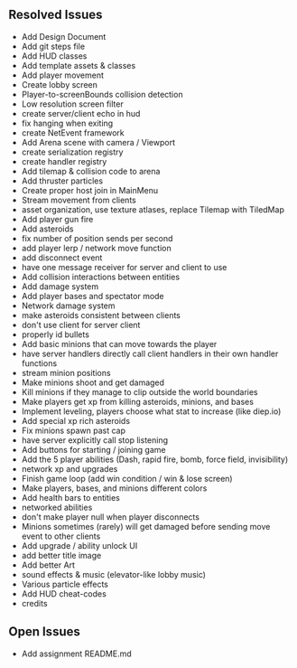 ## Resolved Issues ##
- Add Design Document
- Add git steps file
- Add HUD classes
- Add template assets & classes
- Add player movement
- Create lobby screen
- Player-to-screenBounds collision detection
- Low resolution screen filter
- create server/client echo in hud
- fix hanging when exiting
- create NetEvent framework
- Add Arena scene with camera / Viewport
- create serialization registry
- create handler registry
- Add tilemap & collision code to arena
- Add thruster particles
- Create proper host join in MainMenu
- Stream movement from clients
- asset organization, use texture atlases, replace Tilemap with TiledMap
- Add player gun fire
- Add asteroids
- fix number of position sends per second
- add player lerp / network move function
- add disconnect event
- have one message receiver for server and client to use
- Add collision interactions between entities
- Add damage system
- Add player bases and spectator mode
- Network damage system
- make asteroids consistent between clients
- don't use client for server client
- properly id bullets
- Add basic minions that can move towards the player
- have server handlers directly call client handlers in their own handler functions
- stream minion positions
- Make minions shoot and get damaged
- Kill minions if they manage to clip outside the world boundaries
- Make players get xp from killing asteroids, minions, and bases
- Implement leveling, players choose what stat to increase (like diep.io)
- Add special xp rich asteroids
- Fix minions spawn past cap
- have server explicitly call stop listening
- Add buttons for starting / joining game
- Add the 5 player abilities (Dash, rapid fire, bomb, force field, invisibility)
- network xp and upgrades
- Finish game loop (add win condition / win & lose screen)
- Make players, bases, and minions different colors
- Add health bars to entities
- networked abilities
- don't make player null when player disconnects
- Minions sometimes (rarely) will get damaged before sending move event to other clients
- Add upgrade / ability unlock UI
- add better title image
- Add better Art
- sound effects & music (elevator-like lobby music)
- Various particle effects
- Add HUD cheat-codes
- credits

## Open Issues ##
- Add assignment README.md
